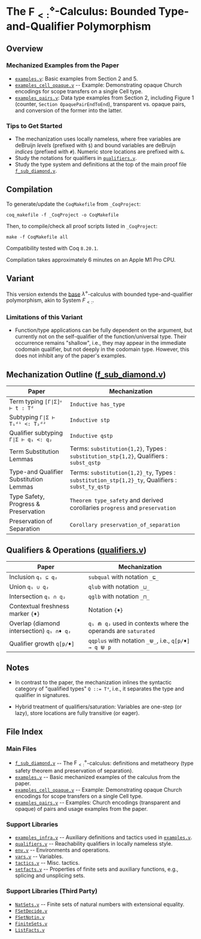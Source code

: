 # The $\mathsf{F}_{<:}^{\diamond}$-Calculus: Bounded Type-and-Qualifier Polymorphism

## Overview

### Mechanized Examples from the Paper

* [`examples.v`](examples.v): Basic examples from Section 2 and 5.
* [`examples_cell_opaque.v`](examples_cell_opaque.v) -- Example: Demonstrating opaque Church encodings for scope transfers on a single Cell type.
* [`examples_pairs.v`](examples_pairs.v): Data type examples from Section 2, including Figure 1 (counter, `Section OpaquePairEndToEnd`), transparent vs. opaque pairs, and conversion of the former into the latter.

### Tips to Get Started

* The mechanization uses locally nameless, where free variables are deBruijn *levels* (prefixed with `$`) and bound variables are deBruijn *indices* (prefixed with `#`). Numeric store locations are prefixed with `&`.
* Study the notations for qualifiers in [`qualifiers.v`](qualifiers.v).
* Study the type system and definitions at the top of the main proof file [`f_sub_diamond.v`](f_sub_diamond.v).

## Compilation

To generate/update the `CoqMakefile` from `_CoqProject`:

`coq_makefile -f _CoqProject -o CoqMakefile`

Then, to compile/check all proof scripts listed in `_CoqProject`:

`make -f CoqMakefile all`

Compatibility tested with Coq `8.20.1`.

Compilation takes approximately 6 minutes on an Apple M1 Pro CPU.

## Variant

This version extends the [base](lambda_diamond_base) $\lambda^{\diamond}$-calculus with bounded
type-and-qualifier polymorphism, akin to System $F_{<:}$.

### Limitations of this Variant

* Function/type applications can be fully dependent on the argument, but currently not on the self-qualifier of the function/universal type.
Their occurrence remains "shallow", i.e., they may appear in the immediate codomain qualifier, but not deeply in the codomain type.
However, this does not inhibit any of the paper's examples.

## Mechanization Outline ([f_sub_diamond.v](f_sub_diamond.v))

| Paper | Mechanization |
|-------|---------------|
| Term typing `[Γ∣Σ]ᵠ ⊢ t : Tᵈ` | `Inductive has_type` |
| Subtyping `Γ∣Σ ⊢ T₁ᵈ¹ <: T₂ᵈ²` | `Inductive stp` |
| Qualifier subtyping `Γ∣Σ ⊢ q₁ <: q₂` | `Inductive qstp` |
| Term Substitution Lemmas | Terms: `substitution{1,2}`, Types : `substitution_stp{1,2}`, Qualifiers : `subst_qstp` |
| Type-and Qualifier Substitution Lemmas | Terms: `substitution{1,2}_ty`, Types : `substitution_stp{1,2}_ty`, Qualifiers : `subst_ty_qstp` |
| Type Safety, Progress & Preservation | `Theorem type_safety` and derived corollaries `progress` and `preservation` |
| Preservation of Separation | `Corollary preservation_of_separation` |

## Qualifiers & Operations ([qualifiers.v](qualifiers.v))

| Paper | Mechanization |
|-------|---------------|
| Inclusion `q₁ ⊆ q₂` | `subqual` with notation `_⊑_` |
| Union `q₁ ∪ q₂` | `qlub` with notation `_⊔_` |
| Intersection `q₁ ∩ q₂` | `qglb` with notation `_⊓_` |
| Contextual freshness marker `{♦}` | Notation `{♦}` |
| Overlap (diamond intersection) `q₁ ∩♦ q₂` | `q₁ ⋒ q₂` used in contexts where the operands are `saturated` |
| Qualifier growth `q[p/♦]` | `qqplus` with notation `_⋓_`, i.e., `q[p/♦] ⇝ q ⋓ p` |

## Notes

* In contrast to the paper, the mechanization inlines
the syntactic category of "qualified types" `Q ::= Tᵈ`, i.e., it separates
the type and qualifier in signatures.

* Hybrid treatment of qualifiers/saturation: Variables are one-step (or lazy), store locations are fully transitive (or eager).

## File Index

### Main Files

* [`f_sub_diamond.v`](f_sub_diamond.v) -- The $\mathsf{F}_{<:}^{\diamond}$-calculus: definitions and metatheory (type safety theorem and preservation of separation).
* [`examples.v`](examples.v) -- Basic mechanized examples of the calculus from the paper.
* [`examples_cell_opaque.v`](examples_cell_opaque.v) -- Example: Demonstrating opaque Church encodings for scope transfers on a single Cell type.
* [`examples_pairs.v`](examples_pairs.v) -- Examples: Church encodings (transparent and opaque) of pairs and usage examples from the paper.

### Support Libraries
* [`examples_infra.v`](examples_infra.v) -- Auxiliary definitions and tactics used in [`examples.v`](examples.v).
* [`qualifiers.v`](qualifiers.v) -- Reachability qualifiers in locally nameless style.
* [`env.v`](env.v) -- Environments and operations.
* [`vars.v`](vars.v) -- Variables.
* [`tactics.v`](tactics.v) -- Misc. tactics.
* [`setfacts.v`](setfacts.v) -- Properties of finite sets and auxiliary functions, e.g., splicing and unsplicing sets.
### Support Libraries (Third Party)
* [`NatSets.v`](NatSets.v) -- Finite sets of natural numbers with extensional equality.
* [`FSetDecide.v`](FSetDecide.v)
* [`FSetNotin.v`](FSetNotin.v)
* [`FiniteSets.v`](FiniteSets.v)
* [`ListFacts.v`](ListFacts.v)
